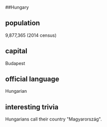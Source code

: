 <!-- -*- coding: utf-8; -*- -->

##Hungary
## population

9,877,365 (2014 census)

## capital

Budapest

## official language

Hungarian

## interesting trivia

Hungarians call their country "Magyarország".
